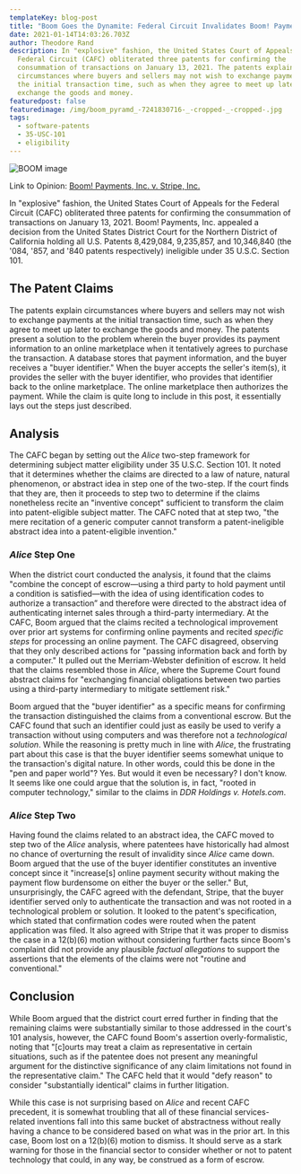 ```yaml
---
templateKey: blog-post
title: "Boom Goes the Dynamite: Federal Circuit Invalidates Boom! Payments Claims"
date: 2021-01-14T14:03:26.703Z
author: Theodore Rand
description: In "explosive" fashion, the United States Court of Appeals for the
  Federal Circuit (CAFC) obliterated three patents for confirming the
  consummation of transactions on January 13, 2021. The patents explain
  circumstances where buyers and sellers may not wish to exchange payments at
  the initial transaction time, such as when they agree to meet up later to
  exchange the goods and money.
featuredpost: false
featuredimage: /img/boom_pyramd_-7241830716-_-cropped-_-cropped-.jpg
tags:
  - software-patents
  - 35-USC-101
  - eligibility
---
```

![BOOM image](/img/boom_pyramd_-7241830716-_-cropped-_-cropped-.jpg)

Link to Opinion: [Boom! Payments, Inc. v. Stripe, Inc.](http://www.cafc.uscourts.gov/sites/default/files/opinions-orders/20-1274.OPINION.1-13-2021_1716816.pdf)

In "explosive" fashion, the United States Court of Appeals for the Federal Circuit (CAFC) obliterated three patents for confirming the consummation of transactions on January 13, 2021. Boom! Payments, Inc. appealed a decision from the United States District Court for the Northern District of California holding all U.S. Patents 8,429,084, 9,235,857, and 10,346,840 (the '084, '857, and '840 patents respectively) ineligible under 35 U.S.C. Section 101.

## The Patent Claims

The patents explain circumstances where buyers and sellers may not wish to exchange payments at the initial transaction time, such as when they agree to meet up later to exchange the goods and money. The patents present a solution to the problem wherein the buyer provides its payment information to an online marketplace when it tentatively agrees to purchase the transaction. A database stores that payment information, and the buyer receives a "buyer identifier." When the buyer accepts the seller's item(s), it provides the seller with the buyer identifier, who provides that identifier back to the online marketplace. The online marketplace then authorizes the payment. While the claim is quite long to include in this post, it essentially lays out the steps just described.

## Analysis

The CAFC began by setting out the *Alice* two-step framework for determining subject matter eligibility under 35 U.S.C. Section 101. It noted that it determines whether the claims are directed to a law of nature, natural phenomenon, or abstract idea in step one of the two-step. If the court finds that they are, then it proceeds to step two to determine if the claims nonetheless recite an "inventive concept" sufficient to transform the claim into patent-eligible subject matter. The CAFC noted that at step two, "the mere recitation of a generic computer cannot transform a patent-ineligible abstract idea into a patent-eligible invention." 

### *Alice* Step One

When the district court conducted the analysis, it found that the claims "combine the concept of escrow—using a third party to hold payment until a condition is satisfied—with the idea of using identification codes to authorize a transaction” and therefore were directed to the abstract idea of authenticating internet sales through a third-party intermediary. At the CAFC, Boom argued that the claims recited a technological improvement over prior art systems for confirming online payments and recited *specific steps* for processing an online payment. The CAFC disagreed, observing that they only described actions for "passing information back and forth by a computer." It pulled out the Merriam-Webster definition of escrow. It held that the claims resembled those in *Alice*, where the Supreme Court found abstract claims for "exchanging financial obligations between two parties using a third-party intermediary to mitigate settlement risk."

Boom argued that the "buyer identifier" as a specific means for confirming the transaction distinguished the claims from a conventional escrow. But the CAFC found that such an identifier could just as easily be used to verify a transaction without using computers and was therefore not a *technological solution*. While the reasoning is pretty much in line with *Alice*, the frustrating part about this case is that the buyer identifier seems somewhat unique to the transaction's digital nature. In other words, could this be done in the "pen and paper world"? Yes. But would it even be necessary? I don't know. It seems like one could argue that the solution is, in fact, "rooted in computer technology," similar to the claims in *DDR Holdings v. Hotels.com*.

### *Alice* Step Two

Having found the claims related to an abstract idea, the CAFC moved to step two of the *Alice* analysis, where patentees have historically had almost no chance of overturning the result of invalidity since *Alice* came down. Boom argued that the use of the buyer identifier constitutes an inventive concept since it "increase\[s] online payment security without making the payment flow burdensome on either the buyer or the seller." But, unsurprisingly, the CAFC agreed with the defendant, Stripe, that the buyer identifier served only to authenticate the transaction and was not rooted in a technological problem or solution. It looked to the patent's specification, which stated that confirmation codes were routed when the patent application was filed. It also agreed with Stripe that it was proper to dismiss the case in a 12(b)(6) motion without considering further facts since Boom's complaint did not provide any plausible *factual allegations* to support the assertions that the elements of the claims were not "routine and conventional."

## Conclusion

While Boom argued that the district court erred further in finding that the remaining claims were substantially similar to those addressed in the court's 101 analysis, however, the CAFC found Boom's assertion overly-formalistic, noting that "\[c]ourts may treat a claim as representative in certain situations, such as if the patentee does not present any meaningful argument for the distinctive significance of any claim limitations not found in the representative claim." The CAFC held that it would "defy reason" to consider "substantially identical" claims in further litigation.

While this case is not surprising based on *Alice* and recent CAFC precedent, it is somewhat troubling that all of these financial services-related inventions fall into this same bucket of abstractness without really having a chance to be considered based on what was in the prior art. In this case, Boom lost on a 12(b)(6) motion to dismiss. It should serve as a stark warning for those in the financial sector to consider whether or not to patent technology that could, in any way, be construed as a form of escrow.